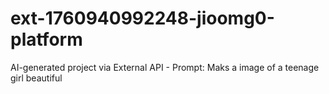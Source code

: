 # ext-1760940992248-jioomg0-platform
AI-generated project via External API - Prompt: Maks a image of a teenage girl beautiful
